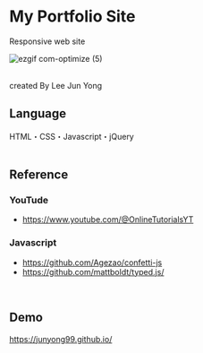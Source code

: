 # My Portfolio Site
Responsive web site
<br>

![ezgif com-optimize (5)](https://user-images.githubusercontent.com/118879439/228443750-59943931-75a0-41ad-8d7c-9f87ea70eb28.gif)

<br>
created By Lee Jun Yong
<br>

## Language
HTML・CSS・Javascript・jQuery
<br>
<br>

## Reference
### YouTude
- https://www.youtube.com/@OnlineTutorialsYT
### Javascript
- https://github.com/Agezao/confetti-js
- https://github.com/mattboldt/typed.js/

<br>

## Demo
https://junyong99.github.io/

<br>
<br>
